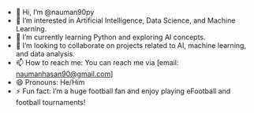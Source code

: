 - 👋 Hi, I’m @nauman90py
- 👀 I’m interested in Artificial Intelligence, Data Science, and Machine Learning.
- 🌱 I’m currently learning Python and exploring AI concepts.
- 💞️ I’m looking to collaborate on projects related to AI, machine learning, and data analysis.
- 📫 How to reach me: You can reach me via [email: naumanhasan90@gmail.com]
- 😄 Pronouns:  He/Him
- ⚡ Fun fact: I’m a huge football fan and enjoy playing eFootball and football tournaments!

<!---
nauman90py/nauman90py is a ✨ special ✨ repository because its `README.md` (this file) appears on your GitHub profile.
You can click the Preview link to take a look at your changes.
--->
